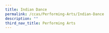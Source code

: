 ```yaml
---
title: Indian Dance
permalink: /ccas/Performing-Arts/Indian-Dance
description: ""
third_nav_title: Performing Arts
---
```

